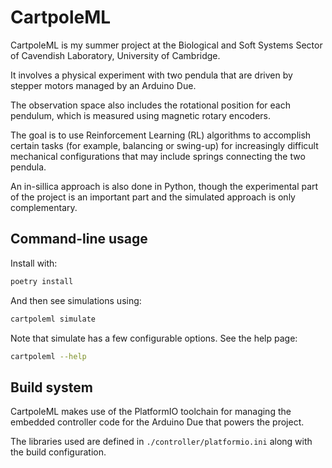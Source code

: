 CartpoleML
==========

CartpoleML is my summer project at the Biological and Soft Systems Sector of Cavendish Laboratory, University of Cambridge.

It involves a physical experiment with two pendula that are driven by stepper motors managed by an Arduino Due.

The observation space also includes the rotational position for each pendulum, which is measured using magnetic rotary encoders.

The goal is to use Reinforcement Learning (RL) algorithms to accomplish certain tasks (for example, balancing or swing-up) for increasingly difficult mechanical configurations that may include springs connecting the two pendula.

An in-sillica approach is also done in Python, though the experimental part of the project is an important part and the simulated approach is only complementary.

## Command-line usage

Install with:

```sh
poetry install
```

And then see simulations using:

```sh
cartpoleml simulate
```

Note that simulate has a few configurable options. See the help page:

```sh
cartpoleml --help
```

## Build system

CartpoleML makes use of the PlatformIO toolchain for managing the embedded
controller code for the Arduino Due that powers the project.

The libraries used are defined in `./controller/platformio.ini` along with the
build configuration.
